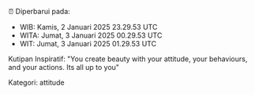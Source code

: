 ⏰ Diperbarui pada:
- WIB: Kamis, 2 Januari 2025 23.29.53 UTC
- WITA: Jumat, 3 Januari 2025 00.29.53 UTC
- WIT: Jumat, 3 Januari 2025 01.29.53 UTC

Kutipan Inspiratif:
"You create beauty with your attitude, your behaviours, and your actions. Its all up to you"


Kategori: attitude

